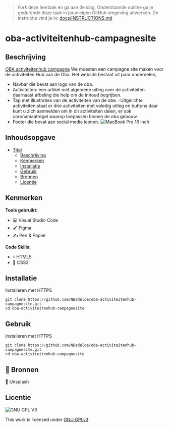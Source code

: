 > _Fork_ deze leertaak en ga aan de slag. Onderstaande outline ga je gedurende deze taak in jouw eigen GitHub omgeving uitwerken. De instructie vind je in: [docs/INSTRUCTIONS.md](docs/INSTRUCTIONS.md)

# oba-activiteitenhub-campagnesite

## Beschrijving
<!-- Voeg een link toe naar Github Pages 🌐-->
[OBA activiteitenhub campagne](http://oba-activiteitenhub-campagnesite.student.fdnd.nl/)
We moesten  een campagne site maken voor de activiteiten Hub van de Oba. Het website bestaat uit paar onderdelen,
- Navbar die bevat aan logo van de oba.
- Activiteiten: een artikel met algemene uitleg over de activiteiten. daarnaast afbeling die help om de inhoud begrijben.
- Tap met illustraties van de activiteiten van de obe.
-Uitgelichte activiteiten:staat er drie activiteiten met voledig uitleg en buttons daar kunt u zich aanmelden om in dit activiteiten delen, er ook coronamaatregel waarop toepassen binnen de oba gebouw.
- Footer die bevat aan social media iconen.
![MacBook Pro 16 inch](https://user-images.githubusercontent.com/90189815/144242746-a306af5e-48d0-46ca-bc49-241672438897.png)

## Inhoudsopgave

- [Titel](#titel)
  * [Beschrijving](#beschrijving)
  * [Kenmerken](#kenmerken)
  * [Installatie](#installatie)
  * [Gebruik](#gebruik)
  * [Bronnen](#bronnen)
  * [Licentie](#licentie)

## Kenmerken
**Tools gebruikt:**
- 💻 Visual Studio Code
- 🖌️ Figma
- ✍️ Pen & Papier

**Code Skills:**
- 💀 HTML5
- 🧍 CSS3
## Installatie

Installeren met HTTPS

```
git clone https://github.com/NBadeloe/oba-activiteitenhub-campagnesite.git
cd oba-activiteitenhub-campagnesite
```
## Gebruik
Installeren met HTTPS

```
git clone https://github.com/NBadeloe/oba-activiteitenhub-campagnesite.git
cd oba-activiteitenhub-campagnesite
```

## 🥇 Bronnen

🌊 Unsplash

## Licentie

![GNU GPL V3](https://www.gnu.org/graphics/gplv3-127x51.png)

This work is licensed under [GNU GPLv3](./LICENSE).
